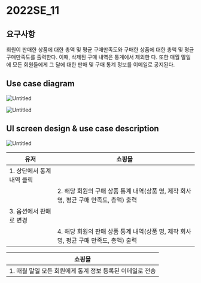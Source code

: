 # 2022SE_11

## 요구사항

회원이 판매한 상품에 대한 총액 및 평균 구매만족도와 구매한 상품에 대한
총액 및 평균 구매만족도를 출력한다. 이때, 삭제된 구매 내역은 통계에서 제외한
다. 또한 매월 말일에 모든 회원들에게 그 달에 대한 판매 및 구매 통계 정보를
이메일로 공지된다.

## Use case diagram

![Untitled](https://github.com/kimkisun0310/2022SE_11/blob/5eaf066cedcdf27c9fe6ac068f1e2d20a2e925a9/%ED%86%B5%EA%B3%84%EC%A0%95%EB%B3%B4.png)

![Untitled](https://github.com/kimkisun0310/2022SE_11/blob/1e054dfd40bdcebd1d07d010c3db5387c9b9eb68/Untitled%201.png)

## UI screen design & use case description

![Untitled](https://github.com/kimkisun0310/2022SE_11/blob/1e054dfd40bdcebd1d07d010c3db5387c9b9eb68/Untitled%202.png)

| 유저 | 쇼핑몰 |
| --- | --- |
| 1. 상단에서 통계내역 클릭 |  |
|  | 2. 해당 회원의 구매 상품 통계 내역(상품 명, 제작 회사 명, 평균 구매 만족도, 총액) 출력 |
| 3. 옵션에서 판매로 변경 |  |
|  | 4. 해당 회원의 판매 상품 통계 내역(상품 명, 제작 회사 명, 평균 구매 만족도, 총액) 출력 |

| 쇼핑몰 |
| --- |
| 1. 매월 말일 모든 회원에게 통계 정보 등록된 이메일로 전송 |
